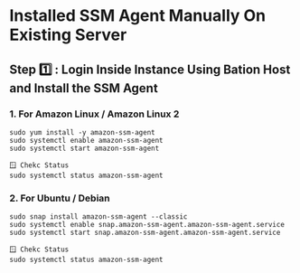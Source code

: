 # Installed SSM Agent Manually On Existing Server

## Step 1️⃣ : Login Inside Instance Using Bation Host and Install the SSM Agent 

### 1. For Amazon Linux / Amazon Linux 2
    sudo yum install -y amazon-ssm-agent
    sudo systemctl enable amazon-ssm-agent
    sudo systemctl start amazon-ssm-agent

    🪟 Chekc Status
    sudo systemctl status amazon-ssm-agent

### 2. For Ubuntu / Debian
    sudo snap install amazon-ssm-agent --classic
    sudo systemctl enable snap.amazon-ssm-agent.amazon-ssm-agent.service
    sudo systemctl start snap.amazon-ssm-agent.amazon-ssm-agent.service

    🪟 Chekc Status
    sudo systemctl status amazon-ssm-agent



